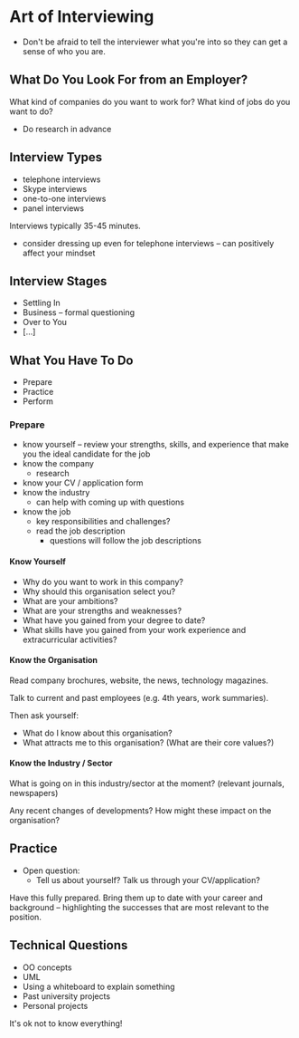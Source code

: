 # Art of Interviewing

* Don't be afraid to tell the interviewer what you're into so they can get a sense of who you are.

## What Do You Look For from an Employer?

What kind of companies do you want to work for? What kind of jobs do you want to do?

* Do research in advance

## Interview Types

* telephone interviews
* Skype interviews
* one-to-one interviews
* panel interviews

Interviews typically 35-45 minutes.

* consider dressing up even for telephone interviews – can positively affect your mindset

## Interview Stages

* Settling In
* Business – formal questioning
* Over to You
* […]

## What You Have To Do

* Prepare
* Practice
* Perform

### Prepare

* know yourself – review your strengths, skills, and experience that make you the ideal candidate for the job
* know the company
    * research
* know your CV / application form
* know the industry
    * can help with coming up with questions
* know the job
    * key responsibilities and challenges?
    * read the job description
        * questions will follow the job descriptions

#### Know Yourself

* Why do you want to work in this company?
* Why should this organisation select you?
* What are your ambitions?
* What are your strengths and weaknesses?
* What have you gained from your degree to date?
* What skills have you gained from your work experience and extracurricular activities?

#### Know the Organisation

Read company brochures, website, the news, technology magazines.

Talk to current and past employees (e.g. 4th years, work summaries).

Then ask yourself:

* What do I know about this organisation?
* What attracts me to this organisation? (What are their core values?)

#### Know the Industry / Sector

What is going on in this industry/sector at the moment? (relevant journals, newspapers)

Any recent changes of developments? How might these impact on the organisation?

## Practice

* Open question:
    * Tell us about yourself? Talk us through your CV/application?

Have this fully prepared. Bring them up to date with your career and background – highlighting the successes that are most relevant to the position.

## Technical Questions

* OO concepts
* UML
* Using a whiteboard to explain something
* Past university projects
* Personal projects

It's ok not to know everything!
